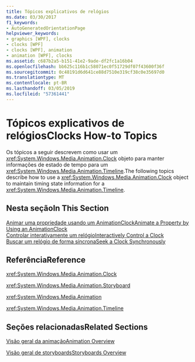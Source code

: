 ```yaml
---
title: Tópicos explicativos de relógios
ms.date: 03/30/2017
f1_keywords:
- AutoGeneratedOrientationPage
helpviewer_keywords:
- graphics [WPF], clocks
- clocks [WPF]
- clocks [WPF], animation
- animation [WPF], clocks
ms.assetid: c687b2a5-b151-41e2-9ade-df2fc1a16b04
ms.openlocfilehash: bb625c116b1c58071ec0f51729df07f43600f36f
ms.sourcegitcommit: 0c48191d6d641ce88d7510e319cf38c0e35697d0
ms.translationtype: MT
ms.contentlocale: pt-BR
ms.lasthandoff: 03/05/2019
ms.locfileid: "57361441"
---
```

# <a name="clocks-how-to-topics"></a><span data-ttu-id="9b1df-102">Tópicos explicativos de relógios</span><span class="sxs-lookup"><span data-stu-id="9b1df-102">Clocks How-to Topics</span></span>
<span data-ttu-id="9b1df-103">Os tópicos a seguir descrevem como usar um <xref:System.Windows.Media.Animation.Clock> objeto para manter informações de estado de tempo para um <xref:System.Windows.Media.Animation.Timeline>.</span><span class="sxs-lookup"><span data-stu-id="9b1df-103">The following topics describe how to use a <xref:System.Windows.Media.Animation.Clock> object to maintain timing state information for a <xref:System.Windows.Media.Animation.Timeline>.</span></span>  
  
## <a name="in-this-section"></a><span data-ttu-id="9b1df-104">Nesta seção</span><span class="sxs-lookup"><span data-stu-id="9b1df-104">In This Section</span></span>  
 [<span data-ttu-id="9b1df-105">Animar uma propriedade usando um AnimationClock</span><span class="sxs-lookup"><span data-stu-id="9b1df-105">Animate a Property by Using an AnimationClock</span></span>](how-to-animate-a-property-by-using-an-animationclock.md)  
 [<span data-ttu-id="9b1df-106">Controlar interativamente um relógio</span><span class="sxs-lookup"><span data-stu-id="9b1df-106">Interactively Control a Clock</span></span>](how-to-interactively-control-a-clock.md)  
 [<span data-ttu-id="9b1df-107">Buscar um relógio de forma síncrona</span><span class="sxs-lookup"><span data-stu-id="9b1df-107">Seek a Clock Synchronously</span></span>](how-to-seek-a-clock-synchronously.md)  
  
## <a name="reference"></a><span data-ttu-id="9b1df-108">Referência</span><span class="sxs-lookup"><span data-stu-id="9b1df-108">Reference</span></span>  
 <xref:System.Windows.Media.Animation.Clock>  
  
 <xref:System.Windows.Media.Animation.Storyboard>  
  
 <xref:System.Windows.Media.Animation>  
  
 <xref:System.Windows.Media.Animation.Timeline>  
  
## <a name="related-sections"></a><span data-ttu-id="9b1df-109">Seções relacionadas</span><span class="sxs-lookup"><span data-stu-id="9b1df-109">Related Sections</span></span>  
 [<span data-ttu-id="9b1df-110">Visão geral da animação</span><span class="sxs-lookup"><span data-stu-id="9b1df-110">Animation Overview</span></span>](animation-overview.md)  
  
 [<span data-ttu-id="9b1df-111">Visão geral de storyboards</span><span class="sxs-lookup"><span data-stu-id="9b1df-111">Storyboards Overview</span></span>](storyboards-overview.md)
